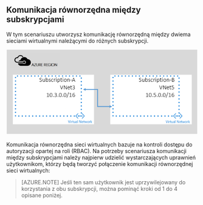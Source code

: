## Komunikacja równorzędna między subskrypcjami

W tym scenariuszu utworzysz komunikację równorzędną między dwiema sieciami wirtualnymi należącymi do różnych subskrypcji.

![scenariusz komunikacji między subskrypcjami](./media/virtual-networks-create-vnetpeering-scenario-crosssub-include/figure01.PNG)

Komunikacja równorzędna sieci wirtualnych bazuje na kontroli dostępu do autoryzacji opartej na roli (RBAC). Na potrzeby scenariusza komunikacji między subskrypcjami należy najpierw udzielić wystarczających uprawnień użytkownikom, którzy będą tworzyć połączenie komunikacji równorzędnej sieci wirtualnych:

> [AZURE.NOTE] Jeśli ten sam użytkownik jest uprzywilejowany do korzystania z obu subskrypcji, można pominąć kroki od 1 do 4 opisane poniżej.


<!--HONumber=Sep16_HO3-->


